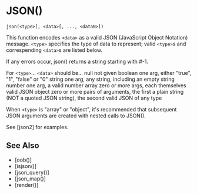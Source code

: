 # JSON()
`json(<type>[, <data>[, ..., <dataN>])`

  This function encodes `<data>` as a valid JSON (JavaScript Object Notation) message. `<type>` specifies the type of data to represent; valid `<type>`s and correspending `<data>`s are listed below.

  If any errors occur, json() returns a string starting with #-1.

  For `<type>`...   `<data>` should be...
  null            not given
  boolean         one arg, either "true", "1", "false" or "0"
  string          one arg, any string, including an empty string
  number          one arg, a valid number
  array           zero or more args, each themselves valid JSON
  object          zero or more pairs of arguments, the first a plain string (NOT a quoted JSON string), the second valid JSON of any type

  When `<type>` is "array" or "object", it's recommended that subsequent JSON arguments are created with nested calls to JSON().

  See [json2] for examples.

## See Also
- [oob()]
- [isjson()]
- [json_query()]
- [json_map()]
- [render()]

